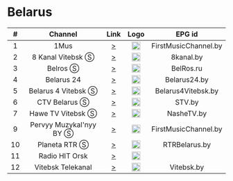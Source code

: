 <h1>Belarus</h1>

| #   | Channel        | Link  | Logo | EPG id |
|:---:|:--------------:|:-----:|:----:|:------:|
| 1   | 1Mus | [>](http://hz1.teleport.cc/HLS/HD.m3u8) | <img height="20" src="https://i.imgur.com/PozF9MT.png"/> | FirstMusicChannel.by |
| 2   | 8 Kanal Vitebsk Ⓢ | [>](http://95.46.208.8:24433/art) | <img height="20" src="https://i.imgur.com/tjwBSTF.jpg"/> | 8kanal.by |
| 3   | Belros Ⓢ | [>](https://live2.mediacdn.ru/sr1/tro/playlist.m3u8) | <img height="20" src="https://i.imgur.com/HWqxjGl.png"/> | BelRos.ru |
| 4   | Belarus 24 | [>](http://serv30.vintera.tv:8081/belarus24/belarus24/playlist.m3u8) | <img height="20" src="https://i.imgur.com/IyAScOh.jpg"/> | Belarus24.by |
| 5   | Belarus 4 Vitebsk Ⓢ | [>](http://95.46.208.8:26258/belarus4) | <img height="20" src="https://i.imgur.com/TW6Ap71.png"/> | Belarus4Vitebsk.by |
| 6   | CTV Belarus Ⓢ | [>](http://212.98.171.116/HLS/ctvby/playlist.m3u8) | <img height="20" src="https://i.imgur.com/Gz6mSGu.png"/> | STV.by |
| 7   | Hawe TV Vitebsk Ⓢ | [>](http://95.46.208.8:26259/nashe) | <img height="20" src="https://i.imgur.com/HOb5m5f.jpg"/> | NasheTV.by |
| 9   | Pervyy Muzykal'nyy BY Ⓢ | [>](http://rtmp.one.by:1200) | <img height="20" src="https://i.imgur.com/7tFiG6S.jpg"/> | FirstMusicChannel.by |
| 10   | Planeta RTR Ⓢ | [>](https://a3569455801-s26881.cdn.ngenix.net/live/smil:rtrp.smil/chunklist_b1600000.m3u8) | <img height="20" src="https://i.imgur.com/yqRuEJd.png"/> | RTRBelarus.by |
| 11   | Radio HIT Orsk | [>](http://hithd.camsh.orsk.ru/hls/hithd.m3u8) | <img height="20" src="https://i.imgur.com/e2RyN4r.jpg"/> |
| 12   | Vitebsk Telekanal | [>](https://flu.vtv.by/tvt-non-by/tracks-v1a1/mono.m3u8) | <img height="20" src="https://i.imgur.com/FXAqELU.jpg"/> | Vitebsk.by |
